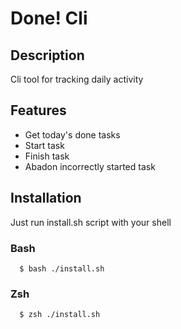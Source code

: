 # Done! Cli

## Description

Cli tool for tracking daily activity

## Features

- Get today's done tasks
- Start task
- Finish task
- Abadon incorrectly started task

## Installation

Just run install.sh script with your shell

### Bash

```shell
  $ bash ./install.sh
```

### Zsh

```shell
  $ zsh ./install.sh
```

